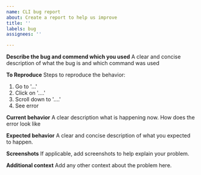 ```yaml
---
name: CLI bug report
about: Create a report to help us improve
title: ''
labels: bug
assignees: ''

---
```


**Describe the bug and commend which you used**
A clear and concise description of what the bug is and which command was used

**To Reproduce**
Steps to reproduce the behavior:
1. Go to '...'
2. Click on '....'
3. Scroll down to '....'
4. See error

**Current behavior**
A clear description what is happening now. How does the error look like

**Expected behavior**
A clear and concise description of what you expected to happen.

**Screenshots**
If applicable, add screenshots to help explain your problem.

**Additional context**
Add any other context about the problem here.

<!--

Run DEBUG=saleor-cli:* before running a command

Run saleor dev info and paste the results here
-->
